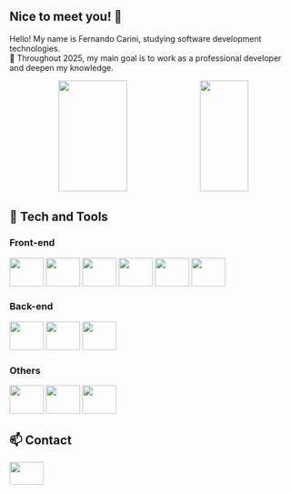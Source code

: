 ## Nice to meet you! 👋

Hello! My name is Fernando Carini, studying software development technologies.<br>
🌟 Throughout 2025, my main goal is to work as a professional developer and deepen my knowledge.

<div align="center">
  <img width="49%" height="195px" src="https://github-readme-stats.vercel.app/api?username=fscarini&show_icons=true&theme=discord_old_blurple"/>
  <img width="41%" height="195px" src="https://github-readme-stats.vercel.app/api/top-langs/?username=fscarini&layout=compact&theme=discord_old_blurple" />
</div>


## 👾 Tech and Tools
<div>
    <h3>Front-end</h3>
    <img src="https://cdn.jsdelivr.net/gh/devicons/devicon@latest/icons/html5/html5-original.svg" style="width: 60px; height: 50px"/>
    <img src="https://cdn.jsdelivr.net/gh/devicons/devicon@latest/icons/css3/css3-original.svg" style="width: 60px; height: 50px"/>
    <img src="https://cdn.jsdelivr.net/gh/devicons/devicon@latest/icons/javascript/javascript-original.svg" style="width: 60px; height: 50px"/>
    <img src="https://cdn.jsdelivr.net/gh/devicons/devicon@latest/icons/react/react-original.svg" style="width: 60px; height: 50px"/>
    <img src="https://cdn.jsdelivr.net/gh/devicons/devicon@latest/icons/tailwindcss/tailwindcss-original.svg" style="width: 60px; height: 50px"/>
    <img src="https://cdn.jsdelivr.net/gh/devicons/devicon@latest/icons/bootstrap/bootstrap-original-wordmark.svg" style="width: 60px; height: 50px"/>
</div>

<div>
    <h3>Back-end</h3>
    <img src="https://cdn.jsdelivr.net/gh/devicons/devicon/icons/java/java-original.svg" style="width: 60px; height: 50px"/>
    <img src="https://cdn.jsdelivr.net/gh/devicons/devicon@latest/icons/spring/spring-original.svg" style="width: 60px; height: 50px"/>
    <img src="https://cdn.jsdelivr.net/gh/devicons/devicon@latest/icons/junit/junit-plain.svg" style="width: 60px; height: 50px"/>
</div>

<div>
    <h3>Others</h3>
    <img src="https://cdn.jsdelivr.net/gh/devicons/devicon@latest/icons/mysql/mysql-original.svg" style="width: 60px; height: 50px"/>
    <img src="https://cdn.jsdelivr.net/gh/devicons/devicon@latest/icons/azure/azure-original.svg" style="width: 60px; height: 50px"/>
    <img src="https://cdn.jsdelivr.net/gh/devicons/devicon@latest/icons/swagger/swagger-original.svg" style="width: 60px; height: 50px"/>
</div>
          
## 📫 Contact
<a href="https://www.linkedin.com/in/fscarini/" target="_blank">
    <img src="https://cdn.jsdelivr.net/gh/devicons/devicon@latest/icons/linkedin/linkedin-original.svg" width="60" height="40"/>
</a>
